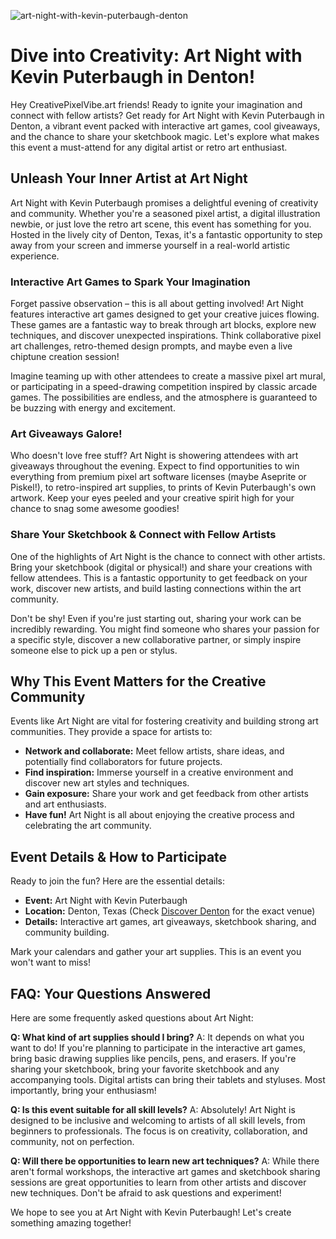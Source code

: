 ![art-night-with-kevin-puterbaugh-denton](https://images.pexels.com/photos/12334547/pexels-photo-12334547.jpeg?auto=compress&cs=tinysrgb&fit=crop&h=627&w=1200)

# Dive into Creativity: Art Night with Kevin Puterbaugh in Denton!

Hey CreativePixelVibe.art friends! Ready to ignite your imagination and connect with fellow artists? Get ready for Art Night with Kevin Puterbaugh in Denton, a vibrant event packed with interactive art games, cool giveaways, and the chance to share your sketchbook magic. Let's explore what makes this event a must-attend for any digital artist or retro art enthusiast.

## Unleash Your Inner Artist at Art Night

Art Night with Kevin Puterbaugh promises a delightful evening of creativity and community. Whether you're a seasoned pixel artist, a digital illustration newbie, or just love the retro art scene, this event has something for you. Hosted in the lively city of Denton, Texas, it's a fantastic opportunity to step away from your screen and immerse yourself in a real-world artistic experience.

### Interactive Art Games to Spark Your Imagination

Forget passive observation – this is all about getting involved! Art Night features interactive art games designed to get your creative juices flowing. These games are a fantastic way to break through art blocks, explore new techniques, and discover unexpected inspirations. Think collaborative pixel art challenges, retro-themed design prompts, and maybe even a live chiptune creation session! 

Imagine teaming up with other attendees to create a massive pixel art mural, or participating in a speed-drawing competition inspired by classic arcade games. The possibilities are endless, and the atmosphere is guaranteed to be buzzing with energy and excitement.

### Art Giveaways Galore!

Who doesn't love free stuff? Art Night is showering attendees with art giveaways throughout the evening. Expect to find opportunities to win everything from premium pixel art software licenses (maybe Aseprite or Piskel!), to retro-inspired art supplies, to prints of Kevin Puterbaugh's own artwork. Keep your eyes peeled and your creative spirit high for your chance to snag some awesome goodies!

### Share Your Sketchbook & Connect with Fellow Artists

One of the highlights of Art Night is the chance to connect with other artists. Bring your sketchbook (digital or physical!) and share your creations with fellow attendees. This is a fantastic opportunity to get feedback on your work, discover new artists, and build lasting connections within the art community. 

Don't be shy! Even if you're just starting out, sharing your work can be incredibly rewarding. You might find someone who shares your passion for a specific style, discover a new collaborative partner, or simply inspire someone else to pick up a pen or stylus.

## Why This Event Matters for the Creative Community

Events like Art Night are vital for fostering creativity and building strong art communities. They provide a space for artists to: 

*   **Network and collaborate:** Meet fellow artists, share ideas, and potentially find collaborators for future projects.
*   **Find inspiration:** Immerse yourself in a creative environment and discover new art styles and techniques.
*   **Gain exposure:** Share your work and get feedback from other artists and art enthusiasts.
*   **Have fun!** Art Night is all about enjoying the creative process and celebrating the art community.

## Event Details & How to Participate

Ready to join the fun? Here are the essential details:

*   **Event:** Art Night with Kevin Puterbaugh
*   **Location:** Denton, Texas (Check [Discover Denton](https://www.discoverdenton.com/event/art-night-with-kevin-puterbaugh/10061/) for the exact venue)
*   **Details:** Interactive art games, art giveaways, sketchbook sharing, and community building.

Mark your calendars and gather your art supplies. This is an event you won't want to miss!

## FAQ: Your Questions Answered

Here are some frequently asked questions about Art Night:

**Q: What kind of art supplies should I bring?**
A: It depends on what you want to do! If you're planning to participate in the interactive art games, bring basic drawing supplies like pencils, pens, and erasers. If you're sharing your sketchbook, bring your favorite sketchbook and any accompanying tools. Digital artists can bring their tablets and styluses. Most importantly, bring your enthusiasm!

**Q: Is this event suitable for all skill levels?**
A: Absolutely! Art Night is designed to be inclusive and welcoming to artists of all skill levels, from beginners to professionals. The focus is on creativity, collaboration, and community, not on perfection.

**Q: Will there be opportunities to learn new art techniques?**
A: While there aren't formal workshops, the interactive art games and sketchbook sharing sessions are great opportunities to learn from other artists and discover new techniques. Don't be afraid to ask questions and experiment!

We hope to see you at Art Night with Kevin Puterbaugh! Let's create something amazing together!

